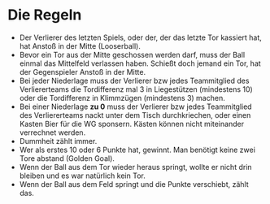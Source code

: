 # Die Regeln

- Der Verlierer des letzten Spiels, oder der, der das letzte Tor kassiert hat, hat Anstoß in der Mitte (Looserball).
- Bevor ein Tor aus der Mitte geschossen werden darf, muss der Ball einmal das Mittelfeld verlassen haben. Schießt doch jemand ein Tor, hat der Gegenspieler Anstoß in der Mitte.
- Bei jeder Niederlage muss der Verlierer bzw jedes Teammitglied des Verliererteams die Tordifferenz mal 3 in Liegestützen (mindestens 10) oder die Tordifferenz in Klimmzügen (mindestens 3) machen.
- Bei einer Niederlage **zu 0** muss der Verlierer bzw jedes Teammitglied des Verliererteams nackt unter dem Tisch durchkriechen, oder einen Kasten Bier für die WG sponsern. Kästen können nicht miteinander verrechnet werden.
- Dummheit zählt immer.
- Wer als erstes 10 oder 6 Punkte hat, gewinnt. Man benötigt keine zwei Tore abstand (Golden Goal).
- Wenn der Ball aus dem Tor wieder heraus springt, wollte er nicht drin bleiben und es war natürlich kein Tor.
- Wenn der Ball aus dem Feld springt und die Punkte verschiebt, zählt das.
